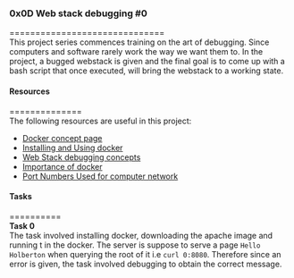 ### 0x0D Web stack debugging #0     
==============================      
This project series commences training on the art of debugging. Since computers and software rarely work the way we want them to. In the project, a bugged webstack is given and the final goal is to come up with a bash script that once executed, will bring the webstack to a working state.    

#### Resources    
==============    
The following resources are useful in this project:     
* [Docker concept page](https://alx-intranet.hbtn.io/concepts/65)
* [Installing and Using docker](https://www.digitalocean.com/community/tutorials/how-to-install-and-use-docker-on-ubuntu-20-04)    
* [Web Stack debugging concepts](https://alx-intranet.hbtn.io/concepts/68)    
* [Importance of docker](https://www.docker.com/products/container-runtime)   
* [Port Numbers Used for computer network](https://www.lifewire.com/port-numbers-on-computer-networks-817939)    

#### Tasks   
==========     
**Task 0**    
The task involved installing docker, downloading the apache image and running t in the docker. The server is suppose to serve a page `Hello Holberton` when querying the root of it i.e `curl 0:8080`. Therefore since an error is given, the task involved debugging to obtain the correct message.    
